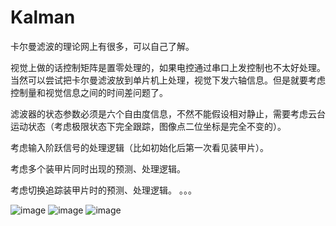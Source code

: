 # Kalman
卡尔曼滤波的理论网上有很多，可以自己了解。

视觉上做的话控制矩阵是置零处理的，如果电控通过串口上发控制也不太好处理。当然可以尝试把卡尔曼滤波放到单片机上处理，视觉下发六轴信息。但是就要考虑控制量和视觉信息之间的时间差问题了。

滤波器的状态参数必须是六个自由度信息，不然不能假设相对静止，需要考虑云台运动状态（考虑极限状态下完全跟踪，图像点二位坐标是完全不变的）。

考虑输入阶跃信号的处理逻辑（比如初始化后第一次看见装甲片）。

考虑多个装甲片同时出现的预测、处理逻辑。

考虑切换追踪装甲片时的预测、处理逻辑。
。。。

![image](https://github.com/yyh2503/kalman/blob/master/example/1.gif)
![image](https://github.com/yyh2503/kalman/blob/master/example/2.gif)
![image](https://github.com/yyh2503/kalman/blob/master/example/3.gif)

